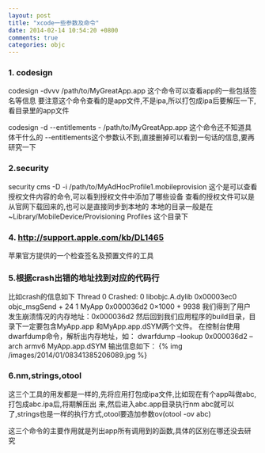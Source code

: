 ```yaml
---
layout: post
title: "xcode一些参数及命令"
date: 2014-02-14 10:54:20 +0800
comments: true
categories: objc
---
```


### 1. codesign
codesign -dvvv /path/to/MyGreatApp.app
这个命令可以查看app的一些包括签名等信息
要注意这个命令查看的是app文件,不是ipa,所以打包成ipa后要解压一下,看目录里的app文件

codesign -d --entitlements - /path/to/MyGreatApp.app
这个命令还不知道具体干什么的
--entitlements这个参数认不到,直接删掉可以看到一句话的信息,要再研究一下

<!--more-->

### 2.security
security cms -D -i /path/to/MyAdHocProfile1.mobileprovision
这个是可以查看授权文件内容的命令,可以看到授权文件中添加了哪些设备
查看的授权文件可以是从官网下载回来的,也可以是直接同步到本地的
本地的目录一般是在
~Library/MobileDevice/Provisioning Profiles 这个目录下

### 4. http://support.apple.com/kb/DL1465
苹果官方提供的一个检查签名及预置文件的工具

### 5.根据crash出错的地址找到对应的代码行
比如crash的信息如下
Thread 0 Crashed:
0   libobjc.A.dylib                0x00003ec0 objc\_msgSend + 24
1   MyApp               0x000036d2 0×1000 + 9938﻿
我们得到了用户发生崩溃情况的内存地址：0x000036d2﻿
然后回到我们应用程序的build目录，目录下一定要包含MyApp.app 和MyApp.app.dSYM两个文件。
在控制台使用dwarfdump命令，解析出内存地址，如： 
dwarfdump –lookup 0x000036d2 –arch armv6 MyApp.app.dSYM
输出信息如下：
{% img /images/2014/01/08341385206089.jpg %}

### 6.nm,strings,otool
这三个工具的用发都是一样的,先将应用打包成ipa文件,比如现在有个app叫做abc,打包成abc.ipa后,将期解压出
来,然后进入abc.app目录执行nm abc就可以了,strings也是一样的执行方式,otool要造加参数ov(otool -ov abc)

这三个命令的主要作用就是列出app所有调用到的函数,具体的区别在哪还没去研究

